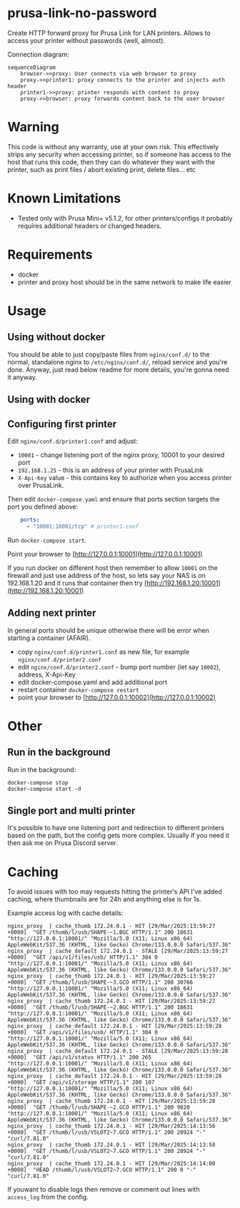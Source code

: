 # prusa-link-no-password

Create HTTP forward proxy for Prusa Link for LAN printers.
Allows to access your printer without passwords (well, almost).

Connection diagram:

```mermaid
sequenceDiagram
    browser->>proxy: User connects via web browser to proxy
    proxy->>printer1: proxy connects to the printer and injects auth header
    printer1->>proxy: printer responds with content to proxy
    proxy->>browser: proxy forwards content back to the user browser
```

# Warning

This code is without any warranty, use at your own risk.
This effectively strips any security when accessing printer,
so if someone has access to the host that runs this code,
then they can do whatever they want with the printer,
such as print files / abort existing print, delete files... etc

# Known Limitations

- Tested only with Prusa Mini+ v5.1.2, for other printers/configs
  it probably requires additional headers or changed headers.

# Requirements

- docker
- printer and proxy host should be in the same network to make life easier

# Usage

## Using without docker

You should be able to just copy/paste files from `nginx/conf.d/` to the normal,
standalone nginx to `/etc/nginx/conf.d/`, reload service and you're done.
Anyway, just read below readme for more details, you're gonna need it anyway.

## Using with docker

## Configuring first printer

Edit `nginx/conf.d/printer1.conf` and adjust:

- `10001` - change listening port of the nginx proxy, 10001 to your desired port
- `192.168.1.25` - this is an address of your printer with PrusaLink
- `X-Api-Key` value - this contains key to authorize when you access printer over PrusaLink.

Then edit `docker-compose.yaml` and ensure that ports section targets the port you defined above:

```yaml
    ports:
      - "10001:10001/tcp" # printer1.conf
```

Run `docker-compose start`.

Point your browser to [http://127.0.0.1:10001](http://127.0.0.1:10001)

If you run docker on different host then remember to allow `10001` on the firewall
and just use address of the host, so lets say your NAS is on 192.168.1.20 and
it runs that container then try [http://192.168.1.20:10001](http://192.168.1.20:10001)

## Adding next printer

In general ports should be unique otherwise there will be error when starting
a container (AFAIR).

- copy `nginx/conf.d/printer1.conf` as new file, for example `nginx/conf.d/printer2.conf`
- edit `nginx/conf.d/printer2.conf` - bump port number (let say `10002`), address, X-Api-Key
- edit docker-compose.yaml and add additional port
- restart container `docker-compose restart`
- point your browser to [http://127.0.0.1:10002](http://127.0.0.1:10002)

# Other

## Run in the background

Run in the background:

```shell
docker-compose stop
docker-compose start -d
```

## Single port and multi printer

It's possible to have one listening port and redirection to different printers
based on the path, but the config gets more complex. Usually if you need it then
ask me on Prusa Discord server.

# Caching

To avoid issues with too may requests hitting the printer's API I've added caching,
where thumbnails are for 24h and anything else is for 1s.

Example access log with cache details:

<!-- markdownlint-disable html line-length -->
```text
nginx_proxy  | cache_thumb 172.24.0.1 - HIT [29/Mar/2025:13:59:27 +0000]  "GET /thumb/l/usb/SHAPE-~1.BGC HTTP/1.1" 200 18631 "http://127.0.0.1:10001/" "Mozilla/5.0 (X11; Linux x86_64) AppleWebKit/537.36 (KHTML, like Gecko) Chrome/133.0.0.0 Safari/537.36"
nginx_proxy  | cache_default 172.24.0.1 - STALE [29/Mar/2025:13:59:27 +0000]  "GET /api/v1/files/usb/ HTTP/1.1" 304 0 "http://127.0.0.1:10001/" "Mozilla/5.0 (X11; Linux x86_64) AppleWebKit/537.36 (KHTML, like Gecko) Chrome/133.0.0.0 Safari/537.36"
nginx_proxy  | cache_thumb 172.24.0.1 - HIT [29/Mar/2025:13:59:27 +0000]  "GET /thumb/l/usb/SHAPE-~3.GCO HTTP/1.1" 200 30766 "http://127.0.0.1:10001/" "Mozilla/5.0 (X11; Linux x86_64) AppleWebKit/537.36 (KHTML, like Gecko) Chrome/133.0.0.0 Safari/537.36"
nginx_proxy  | cache_thumb 172.24.0.1 - HIT [29/Mar/2025:13:59:27 +0000]  "GET /thumb/l/usb/SHAPE-~2.BGC HTTP/1.1" 200 18631 "http://127.0.0.1:10001/" "Mozilla/5.0 (X11; Linux x86_64) AppleWebKit/537.36 (KHTML, like Gecko) Chrome/133.0.0.0 Safari/537.36"
nginx_proxy  | cache_default 172.24.0.1 - HIT [29/Mar/2025:13:59:28 +0000]  "GET /api/v1/files/usb/ HTTP/1.1" 304 0 "http://127.0.0.1:10001/" "Mozilla/5.0 (X11; Linux x86_64) AppleWebKit/537.36 (KHTML, like Gecko) Chrome/133.0.0.0 Safari/537.36"
nginx_proxy  | cache_default 172.24.0.1 - STALE [29/Mar/2025:13:59:28 +0000]  "GET /api/v1/status HTTP/1.1" 200 265 "http://127.0.0.1:10001/" "Mozilla/5.0 (X11; Linux x86_64) AppleWebKit/537.36 (KHTML, like Gecko) Chrome/133.0.0.0 Safari/537.36"
nginx_proxy  | cache_default 172.24.0.1 - HIT [29/Mar/2025:13:59:28 +0000]  "GET /api/v1/storage HTTP/1.1" 200 107 "http://127.0.0.1:10001/" "Mozilla/5.0 (X11; Linux x86_64) AppleWebKit/537.36 (KHTML, like Gecko) Chrome/133.0.0.0 Safari/537.36"
nginx_proxy  | cache_thumb 172.24.0.1 - HIT [29/Mar/2025:13:59:28 +0000]  "GET /thumb/l/usb/SHAPE-~2.GCO HTTP/1.1" 200 9820 "http://127.0.0.1:10001/" "Mozilla/5.0 (X11; Linux x86_64) AppleWebKit/537.36 (KHTML, like Gecko) Chrome/133.0.0.0 Safari/537.36"
nginx_proxy  | cache_thumb 172.24.0.1 - HIT [29/Mar/2025:14:13:56 +0000]  "GET /thumb/l/usb/VSLOT2~7.GCO HTTP/1.1" 200 28924 "-" "curl/7.81.0"
nginx_proxy  | cache_thumb 172.24.0.1 - HIT [29/Mar/2025:14:13:58 +0000]  "GET /thumb/l/usb/VSLOT2~7.GCO HTTP/1.1" 200 28924 "-" "curl/7.81.0"
nginx_proxy  | cache_thumb 172.24.0.1 - HIT [29/Mar/2025:14:14:00 +0000]  "HEAD /thumb/l/usb/VSLOT2~7.GCO HTTP/1.1" 200 0 "-" "curl/7.81.0"
```
  <!-- markdownlint-enable html line-length -->

If youwant to disable logs then remove or comment out lines with `access_log` from the config.
